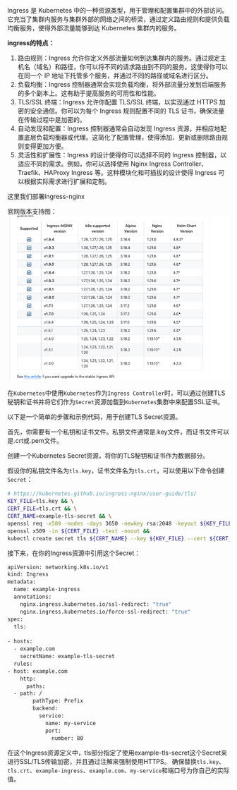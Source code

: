 Ingress 是 Kubernetes 中的一种资源类型，用于管理和配置集群中的外部访问。它充当了集群内服务与集群外部的网络之间的桥梁，通过定义路由规则和提供负载均衡服务，使得外部流量能够到达 Kubernetes 集群内的服务。

**ingress的特点：**

1.  路由规则：Ingress 允许你定义外部流量如何到达集群内的服务。通过规定主机名（域名）和路径，你可以将不同的请求路由到不同的服务。这使得你可以在同一个 IP 地址下托管多个服务，并通过不同的路径或域名进行区分。
2.  负载均衡：Ingress 控制器通常会实现负载均衡，将外部流量分发到后端服务的多个副本上。这有助于提高服务的可用性和性能。
3.  TLS/SSL 终端：Ingress 允许你配置 TLS/SSL 终端，以实现通过 HTTPS 加密的安全通信。你可以为每个 Ingress 规则配置不同的 TLS 证书，确保流量在传输过程中是加密的。
4.  自动发现和配置：Ingress 控制器通常会自动发现 Ingress 资源，并相应地配置底层负载均衡器或代理。这简化了配置管理，使得添加、更新或删除路由规则变得更加方便。
5.  灵活性和扩展性：Ingress 的设计使得你可以选择不同的 Ingress 控制器，以适应不同的需求。例如，你可以选择使用 Nginx Ingress Controller、Traefik、HAProxy Ingress 等。这种模块化和可插拔的设计使得 Ingress 可以根据实际需求进行扩展和定制。

这里我们部署Ingress-nginx

官网版本支持图：
![](../../docs/images/f0a0b17f26143a239beff159c2bf0c05.png)


在`Kubernetes`中使用`Kubernetes`作为`Ingress Controller`时，可以通过创建TLS秘钥和证书并将它们作为`Secret`资源加载到`Kubernetes`集群中来配置SSL证书。

以下是一个简单的步骤和示例代码，用于创建TLS Secret资源。

首先，你需要有一个私钥和证书文件。私钥文件通常是.key文件，而证书文件可以是.crt或.pem文件。

创建一个Kubernetes Secret资源，将你的TLS秘钥和证书作为数据部分。

假设你的私钥文件名为`tls.key`，证书文件名为`tls.crt`，可以使用以下命令创建`Secret`：

```bash
# https://kubernetes.github.io/ingress-nginx/user-guide/tls/
KEY_FILE=tls.key && \
CERT_FILE=tls.crt && \
CERT_NAME=example-tls-secret && \
openssl req -x509 -nodes -days 3650 -newkey rsa:2048 -keyout ${KEY_FILE} -out ${CERT_FILE} -config openssl.cnf && \
openssl x509 -in ${CERT_FILE} -text -noout &&
kubectl create secret tls ${CERT_NAME} --key ${KEY_FILE} --cert ${CERT_FILE} -n kube-example
```

接下来，在你的Ingress资源中引用这个Secret：

```bash
apiVersion: networking.k8s.io/v1
kind: Ingress
metadata:
  name: example-ingress
  annotations:
    nginx.ingress.kubernetes.io/ssl-redirect: "true"
    nginx.ingress.kubernetes.io/force-ssl-redirect: "true"
spec:
  tls:

- hosts:
  - example.com
    secretName: example-tls-secret
  rules:
- host: example.com
    http:
      paths:
  - path: /
        pathType: Prefix
        backend:
          service:
            name: my-service
            port:
              number: 80
```

在这个Ingress资源定义中，tls部分指定了使用example-tls-secret这个Secret来进行SSL/TLS传输加密，并且通过注解来强制使用HTTPS。
确保替换`tls.key`、`tls.crt`、`example-ingress`、`example.com`、`my-service`和端口号为你自己的实际值。